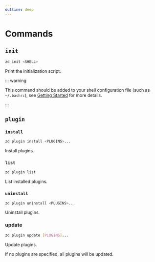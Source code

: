 ```yaml
---
outline: deep
---
```


# Commands

## `init`

```sh
zd init <SHELL>
```

Print the initialization script.

::: warning

This command should be added to your shell configuration file (such as `~/.bashrc`), see [Getting Started](/guide/getting-started#setup) for more details.

:::

## `plugin`

### `install`

```sh
zd plugin install <PLUGINS>...
```

Install plugins.

### `list`

```sh
zd plugin list
```

List installed plugins.

### `uninstall`

```sh
zd plugin uninstall <PLUGINS>...
```

Uninstall plugins.

### update

```sh
zd plugin update [PLUGINS]...
```

Update plugins.

If no plugins are specified, all plugins will be updated.
